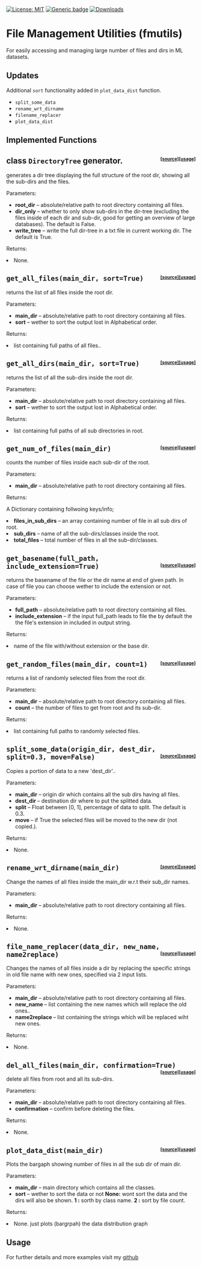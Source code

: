 
[![License: MIT](https://img.shields.io/badge/License-MIT-green.svg)](https://opensource.org/licenses/MIT)
 [![Generic badge](https://img.shields.io/badge/Version-0.1.9-red.svg)](https://shields.io/) [![Downloads](https://pepy.tech/badge/fmutils)](https://pepy.tech/project/fmutils)

# File Management Utilities (fmutils)

For easily accessing and managing large number of files and dirs in ML datasets.
## Updates
Additional `sort` functionality added in `plot_data_dist` function.

* `split_some_data`
* `rename_wrt_dirname`
* `filename_replacer`
* `plot_data_dist`
## Implemented Functions
class `DirectoryTree` generator. <div style="float: right; font-size: 12px;">[[source]](https://github.com/Mr-TalhaIlyas/FMUtils/blob/722bf3f7312eb076b1be5108601ba32a8d2339dc/scripts/utils/directorytree.py#L20)[[usage]](https://github.com/Mr-TalhaIlyas/FMUtils#fmutils)</div>
----

generates a dir tree displaying the full structure of the root dir, showing all the sub-dirs and the files.

<tbody valign="top">
<tr class="field-odd field"><th class="field-name">Parameters:</th><td class="field-body"><ul class="first simple">
<li><strong>root_dir</strong> – absolute/relative path to root directory containing all files.</li>
<li><strong>dir_only</strong> – whether to only show sub-dirs in the dir-tree (excluding the files inside of each dir and sub-dir, good for getting an overview of large databases). The default is False.</li>
<li><strong>write_tree</strong> – write the full dir-tree in a txt file in current working dir. The default is True.</li>
</ul>
</td>
</tr>
<tr class="field-even field"><th class="field-name">Returns:</th><td class="field-body"><p class="first last"><li>None.</li></p>
</td>
</tr>
</tbody>


`get_all_files(main_dir, sort=True)` <div style="float: right; font-size: 12px;">[[source]](https://github.com/Mr-TalhaIlyas/FMUtils/blob/main/scripts/fmutils.py#L23)[[usage]](https://github.com/Mr-TalhaIlyas/FMUtils#fmutils)</div>
----
returns the list of all files inside the root dir.
<tbody valign="top">
<tr class="field-odd field"><th class="field-name">Parameters:</th><td class="field-body"><ul class="first simple">
<li><strong>main_dir</strong> – absolute/relative path to root directory containing all files.</li>
<li><strong>sort</strong> – wether to sort the output lost in Alphabetical order.</li>
</ul>
</td>
</tr>
<tr class="field-even field"><th class="field-name">Returns:</th><td class="field-body"><p class="first last"><li>list containing full paths of all files..</li></p>
</td>
</tr>
</tbody>



`get_all_dirs(main_dir, sort=True)` <div style="float: right; font-size: 12px;">[[source]](https://github.com/Mr-TalhaIlyas/FMUtils/blob/722bf3f7312eb076b1be5108601ba32a8d2339dc/scripts/fmutils.py#L46)[[usage]](https://github.com/Mr-TalhaIlyas/FMUtils#fmutils)</div>
---
returns the list of all the sub-dirs inside the root dir.
<tbody valign="top">
<tr class="field-odd field"><th class="field-name">Parameters:</th><td class="field-body"><ul class="first simple">
<li><strong>main_dir</strong> – absolute/relative path to root directory containing all files.</li>
<li><strong>sort</strong> – wether to sort the output lost in Alphabetical order.</li>
</ul>
</td>
</tr>
<tr class="field-even field"><th class="field-name">Returns:</th><td class="field-body"><p class="first last"><li> list containing full paths of all sub directories in root.</li></p>
</td>
</tr>
</tbody>


`get_num_of_files(main_dir)` <div style="float: right; font-size: 12px;">[[source]](https://github.com/Mr-TalhaIlyas/FMUtils/blob/722bf3f7312eb076b1be5108601ba32a8d2339dc/scripts/fmutils.py#L69)[[usage]](https://github.com/Mr-TalhaIlyas/FMUtils#fmutils)</div>
----
counts the number of files inside each sub-dir of the root.

<tbody valign="top">
<tr class="field-odd field"><th class="field-name">Parameters:</th><td class="field-body"><ul class="first simple">
<li><strong>main_dir</strong> – absolute/relative path to root directory containing all files.</li>

</ul>
</td>
</tr>
<tr class="field-even field"><th class="field-name">Returns:</th><td class="field-body"><p class="first last">
A Dictionary containing follwoing keys/info;
<li><strong>files_in_sub_dirs</strong> –  an array containing number of file in all sub dirs of root.</li>
<li><strong>sub_dirs</strong> –  name of all the sub-dirs/classes inside the root.</li>
<li><strong>total_files</strong> –  total number of files in all the sub-dir/classes.</li>
</p>
</td>
</tr>
</tbody>


`get_basename(full_path, include_extension=True)`<div style="float: right; font-size: 12px;">[[source]](https://github.com/Mr-TalhaIlyas/FMUtils/blob/722bf3f7312eb076b1be5108601ba32a8d2339dc/scripts/fmutils.py#L106)[[usage]](https://github.com/Mr-TalhaIlyas/FMUtils#fmutils)</div>
----
returns the basename of the file or the dir name at end of given path. In case of file you can choose wether to include the extension or not.
<tbody valign="top">
<tr class="field-odd field"><th class="field-name">Parameters:</th><td class="field-body"><ul class="first simple">
<li><strong>full_path</strong> – absolute/relative path to root directory containing all files.</li>
<li><strong>include_extension</strong> – if the input full_path leads to file the by default the the file's extension in included in output string.</li>
</ul>
</td>
</tr>
<tr class="field-even field"><th class="field-name">Returns:</th><td class="field-body"><p class="first last"><li> name of the file with/without extension or the base dir.</li></p>
</td>
</tr>
</tbody>


`get_random_files(main_dir, count=1)` <div style="float: right; font-size: 12px;"><div style="float: right; font-size: 12px;">[[source]](https://github.com/Mr-TalhaIlyas/FMUtils/blob/722bf3f7312eb076b1be5108601ba32a8d2339dc/scripts/fmutils.py#L126)[[usage]](https://github.com/Mr-TalhaIlyas/FMUtils#fmutils)</div></div>
----
returns a list of randomly selected files from the root dir.

<tbody valign="top">
<tr class="field-odd field"><th class="field-name">Parameters:</th><td class="field-body"><ul class="first simple">
<li><strong>main_dir</strong> – absolute/relative path to root directory containing all files.</li>
<li><strong>count</strong> – the number of files to get from root and its sub-dir.</li>
</ul>
</td>
</tr>
<tr class="field-even field"><th class="field-name">Returns:</th><td class="field-body"><p class="first last"><li> list containing full paths to randomly selected files.</li></p>
</td>
</tr>
</tbody>


`split_some_data(origin_dir, dest_dir, split=0.3, move=False)` <div style="float: right; font-size: 12px;">[[source]](https://github.com/Mr-TalhaIlyas/FMUtils/blob/b6aefa3cb118a75155bdf2b12b2a70101a575343/scripts/fmutils.py#L174)[[usage]](https://github.com/Mr-TalhaIlyas/FMUtils#fmutils)</div>
----
Copies a portion of data to a new 'dest_dir'..

<tbody valign="top">
<tr class="field-odd field"><th class="field-name">Parameters:</th><td class="field-body"><ul class="first simple">
<li><strong>main_dir</strong> – origin dir which contains all the sub dirs having all files.</li>
<li><strong>dest_dir </strong> –  destination dir where to put the splitted data.</li>
<li><strong>split</strong> – Float between [0, 1], percentage of data to split. The default is 0.3.</li>
<li><strong>move </strong> – if True the selected files will be moved to the new dir (not copied.).</li>
</ul>
</td>
</tr>
<tr class="field-even field"><th class="field-name">Returns:</th><td class="field-body"><p class="first last"><li> None.</li></p>
</td>
</tr>
</tbody>


`rename_wrt_dirname(main_dir)` <div style="float: right; font-size: 12px;">[[source]](https://github.com/Mr-TalhaIlyas/FMUtils/blob/b6aefa3cb118a75155bdf2b12b2a70101a575343/scripts/fmutils.py#L213)[[usage]](https://github.com/Mr-TalhaIlyas/FMUtils#fmutils)</div>
----
Change the names of all files inside the main_dir w.r.t their sub_dir names.

<tbody valign="top">
<tr class="field-odd field"><th class="field-name">Parameters:</th><td class="field-body"><ul class="first simple">
<li><strong>main_dir</strong> – absolute/relative path to root directory containing all files.</li>
</ul>
</td>
</tr>
<tr class="field-even field"><th class="field-name">Returns:</th><td class="field-body"><p class="first last"><li> None.</li></p>
</td>
</tr>
</tbody>


`file_name_replacer(data_dir, new_name, name2replace)` <div style="float: right; font-size: 12px;">[[source]](https://github.com/Mr-TalhaIlyas/FMUtils/blob/a091960ce03d4e8da78d2ab047042558b47244be/scripts/fmutils.py#L264)[[usage]](https://github.com/Mr-TalhaIlyas/FMUtils#fmutils)</div>
----
Changes the names of all files inside a dir by replacing the specific strings in old file name with new ones, specified via 2 input lists.

<tbody valign="top">
<tr class="field-odd field"><th class="field-name">Parameters:</th><td class="field-body"><ul class="first simple">
<li><strong>main_dir</strong> – absolute/relative path to root directory containing all files.</li>
<li><strong>new_name </strong> – list containing the new names which will replace the old ones..</li>
<li><strong>name2replace  </strong> – list containing the strings which will be replaced wiht new ones.</li>
</ul>
</td>
</tr>
<tr class="field-even field"><th class="field-name">Returns:</th><td class="field-body"><p class="first last"><li> None.</li></p>
</td>
</tr>
</tbody>


`del_all_files(main_dir, confirmation=True)` <div style="float: right; font-size: 12px;">[[source]](https://github.com/Mr-TalhaIlyas/FMUtils/blob/a091960ce03d4e8da78d2ab047042558b47244be/scripts/fmutils.py#L146)[[usage]](https://github.com/Mr-TalhaIlyas/FMUtils#fmutils)</div>
----
delete all files from root and all its sub-dirs.

<tbody valign="top">
<tr class="field-odd field"><th class="field-name">Parameters:</th><td class="field-body"><ul class="first simple">
<li><strong>main_dir</strong> – absolute/relative path to root directory containing all files.</li>
<li><strong>confirmation</strong> – confirm before deleting the files.</li>
</ul>
</td>
</tr>
<tr class="field-even field"><th class="field-name">Returns:</th><td class="field-body"><p class="first last"><li> None.</li></p>
</td>
</tr>
</tbody>


`plot_data_dist(main_dir)` <div style="float: right; font-size: 12px;">[[source]](https://github.com/Mr-TalhaIlyas/FMUtils/blob/a091960ce03d4e8da78d2ab047042558b47244be/scripts/fmutils.py#L299)[[usage]](https://github.com/Mr-TalhaIlyas/FMUtils#fmutils)</div>
----
Plots the bargaph showing number of files in all the sub dir of main dir.

<tbody valign="top">
<tr class="field-odd field"><th class="field-name">Parameters:</th><td class="field-body"><ul class="first simple">
<li><strong>main_dir</strong> –  main directory which contains all the classes.</li>
<li><strong>sort</strong> – wether to sort the data or not
            <strong>None:</strong> wont sort the data and the dirs will also be shown.
            <strong>1 :</strong> sorth by class name.
            <strong>2 :</strong> sort by file count.</li>
</ul>
</td>
</tr>
<tr class="field-even field"><th class="field-name">Returns:</th><td class="field-body"><p class="first last"><li> None. just plots (bargrpah) the data distribution graph</li></p>
</td>
</tr>
</tbody>

## Usage
For further details and more examples visit my [github](https://github.com/Mr-TalhaIlyas/FMUtils)

